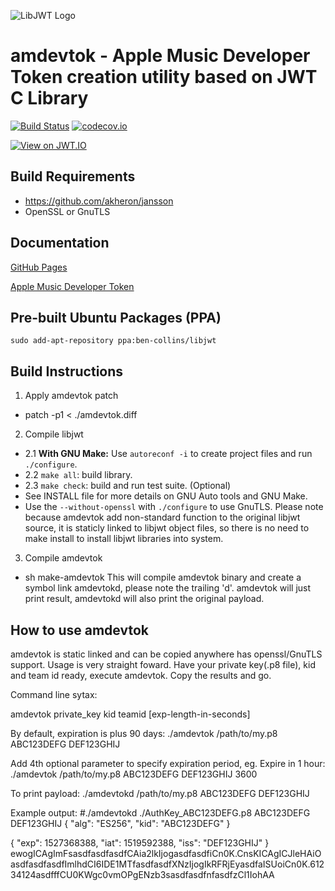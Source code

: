 ![LibJWT Logo](https://user-images.githubusercontent.com/320303/33439880-82406da4-d5bc-11e7-8959-6d53553c1984.png)

# amdevtok - Apple Music Developer Token creation utility based on JWT C Library

[![Build Status](https://travis-ci.org/benmcollins/libjwt.svg?branch=master)](https://travis-ci.org/benmcollins/libjwt) [![codecov.io](http://codecov.io/github/benmcollins/libjwt/coverage.svg?branch=master)](http://codecov.io/github/benmcollins/libjwt?branch=master)

[![View on JWT.IO](https://jwt.io/assets/badge.svg)](https://jwt.io)

## Build Requirements

- https://github.com/akheron/jansson
- OpenSSL or GnuTLS

## Documentation

[GitHub Pages](http://benmcollins.github.io/libjwt/)

[Apple Music Developer Token](https://developer.apple.com/library/content/documentation/NetworkingInternetWeb/Conceptual/AppleMusicWebServicesReference/SetUpWebServices.html)

## Pre-built Ubuntu Packages (PPA)

`sudo add-apt-repository ppa:ben-collins/libjwt`

## Build Instructions

1. Apply amdevtok patch
- patch -p1 < ./amdevtok.diff

2. Compile libjwt
- 2.1 **With GNU Make:** Use ``autoreconf -i`` to create project files and run ``./configure``.
- 2.2 ``make all``: build library.
- 2.3 ``make check``: build and run test suite. (Optional)
- See INSTALL file for more details on GNU Auto tools and GNU Make.
- Use the ``--without-openssl`` with ``./configure`` to use GnuTLS.
Please note because amdevtok add non-standard function to the original libjwt source, it is staticly linked to libjwt object
files, so there is no need to make install to install libjwt libraries into system.

3. Compile amdevtok
- sh make-amdevtok
This will compile amdevtok binary and create a symbol link amdevtokd, please note the trailing 'd'.
amdevtok will just print result, amdevtokd will also print the original payload.

## How to use amdevtok
amdevtok is static linked and can be copied anywhere has openssl/GnuTLS support. Usage is very straight foward. 
Have your private key(.p8 file), kid and team id ready, execute amdevtok. Copy the results and go.

Command line sytax:

  amdevtok private_key kid teamid [exp-length-in-seconds]

By default, expiration is plus 90 days:
  ./amdevtok /path/to/my.p8 ABC123DEFG DEF123GHIJ

Add 4th optional parameter to specify expiration period, eg. Expire in 1 hour:
    ./amdevtok /path/to/my.p8 ABC123DEFG DEF123GHIJ 3600
    
To print payload:
    ./amdevtokd /path/to/my.p8 ABC123DEFG DEF123GHIJ

Example output:
#./amdevtokd ./AuthKey_ABC123DEFG.p8 ABC123DEFG DEF123GHIJ
{
    "alg": "ES256",
    "kid": "ABC123DEFG"
}

{
    "exp": 1527368388,
    "iat": 1519592388,
    "iss": "DEF123GHIJ"
}
ewogICAgImFsasdfasdfasdfCAia2lkIjogasdfasdfiCn0K.CnsKICAgICJleHAiOasdfasdfasdfImlhdCI6IDE1MTfasdfasdfXNzIjogIkRFRjEyasdfaISUoiCn0K.61234124asdfffCU0KWgc0vmOPgENzb3sasdfasdfnfasdfzCl1IohAA
